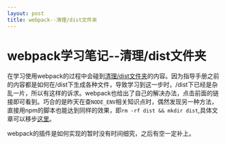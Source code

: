 ```yaml
---
layout: post
title: webpack--清理/dist文件夹
---
```


# webpack学习笔记--清理/dist文件夹

在学习使用webpack的过程中会碰到[清理/dist文件夹](https://webpack.js.org/guides/output-management/#cleaning-up-the-dist-folder)的内容。因为指导手册之前的内容都是如何在/dist下生成各种文件，导致学习到这一步时，/dist下已经是杂乱一片，所以有这样的诉求。webpack也给出了自己的解决办法，点击前面的链接即可看到。巧合的是昨天在查`NODE_ENV`相关知识点时，偶然发现另一种方法，直接用npm的脚本也能达到同样的效果，即`rm -rf dist && mkdir dist`,具体文章可以移步[这里](https://segmentfault.com/a/1190000005811347)。

webpack的插件是如何实现的暂时没有时间细究，之后有空一定补上。